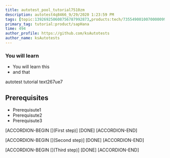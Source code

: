 ```yaml
---
title: autotest_pool_tutorial7510zm
description: autotest4q8466_9/29/2020 1:23:59 PM
tags: [topic:139269250608756787992873,products:tech/73554900100700000996,tutorial:experience/advanced]
primary_tag: tutorial:product/sapHana
time: 494
author_profile: https://github.com/ksAutotests
author_name: ksAutotests
---
```

### You will learn
- You will learn this
- and that

autotest tutorial text267ue7

## Prerequisites
- Prerequisute1
- Prerequisute2
- Prerequisute3

[ACCORDION-BEGIN [](First step)]
[DONE]
[ACCORDION-END]

[ACCORDION-BEGIN [](Second step)]
[DONE]
[ACCORDION-END]

[ACCORDION-BEGIN [](Third step)]
[DONE]
[ACCORDION-END]

